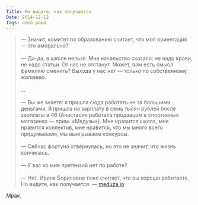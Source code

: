 ```yaml
---
Title: Но видите, как получается
Date: 2014-12-12
Tags: наша раша
---
```


<div class="text"><blockquote>
— Значит, комитет по образованию считает, что моя ориентация — это аморально?<br /><br />
— Да-да, в школе нельзя. Мне начальство сказало: не надо крови, не надо статьи. От нас не отстанут. Может, вам есть смысл фамилию сменить? Выхода у нас нет — только по собственному желанию.<br /><br />
...<br /><br />
— Вы же знаете: я пришла сюда работать не за большими деньгами. Я пришла на зарплату в семь тысяч рублей после зарплаты в 46 (Анастасия работала продавцом в спортивных магазинах — прим. «Медузы»). Мне нравится школа, мне нравится коллектив, мне нравится, что мы много всего придумываем, мы выигрываем конкурсы.<br /><br />
— Сейчас фортуна отвернулась, но это не значит, что жизнь кончилась.<br /><br />
— У вас ко мне претензий нет по работе?<br /><br />
— Нет. Ирина Борисовна тоже считает, что вы хорошо работаете. Но видите, как получается. — <a href="https://meduza.io/feature/2014/12/12/moya-orientatsiya-eto-amoralno">meduza.io</a></blockquote>
Мрак.</div>